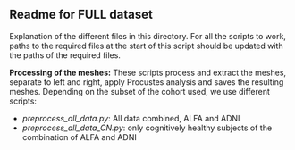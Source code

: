 ## Readme for FULL dataset
Explanation of the different files in this directory. For all the scripts to work, paths to the required files at the start of this script should be updated with the paths of the required files.

**Processing of the meshes:** These scripts process and extract the meshes, separate to left and right, apply Procustes analysis and saves the resulting meshes. Depending on the subset of the cohort used, we use different scripts: 

* *preprocess_all_data.py*: All data combined, ALFA and ADNI
* *preprocess_all_data_CN.py*: only cognitively healthy subjects of the combination of ALFA and ADNI
